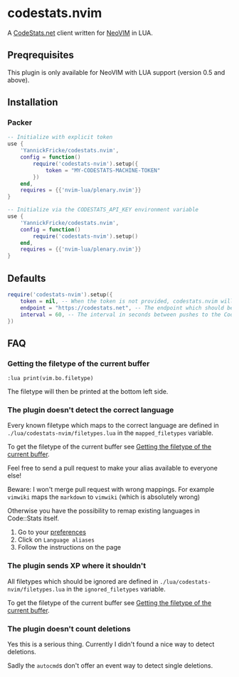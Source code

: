 # codestats.nvim

A [CodeStats.net](https://codestats.net/) client written for [NeoVIM](https://github.com/neovim/neovim) in LUA.

## Preqrequisites

This plugin is only available for NeoVIM with LUA support (version 0.5 and above).

## Installation

### Packer

```lua
-- Initialize with explicit token
use {
    'YannickFricke/codestats.nvim',
    config = function()
        require('codestats-nvim').setup({
            token = "MY-CODESTATS-MACHINE-TOKEN"
        })
    end,
    requires = {{'nvim-lua/plenary.nvim'}}
}

-- Initialize via the CODESTATS_API_KEY environment variable
use {
    'YannickFricke/codestats.nvim',
    config = function()
        require('codestats-nvim').setup()
    end,
    requires = {{'nvim-lua/plenary.nvim'}}
}
```

## Defaults

```lua
require('codestats-nvim').setup({
    token = nil, -- When the token is not provided, codestats.nvim will fallback to the CODESTATS_API_KEY environment variable
    endpoint = "https://codestats.net", -- The endpoint which should be used. Mostly you dont want to overwrite it
    interval = 60, -- The interval in seconds between pushes to the CodeStats API
})
```

## FAQ

### Getting the filetype of the current buffer

```vim
:lua print(vim.bo.filetype)
```

The filetype will then be printed at the bottom left side.

### The plugin doesn't detect the correct language

Every known filetype which maps to the correct language are defined in `./lua/codestats-nvim/filetypes.lua` in the `mapped_filetypes` variable.

To get the filetype of the current buffer see [Getting the filetype of the current buffer](#getting-the-filetype-of-the-current-buffer).

Feel free to send a pull request to make your alias available to everyone else!

Beware: I won't merge pull request with wrong mappings.
For example `vimwiki` maps the `markdown` to `vimwiki` (which is absolutely wrong)

Otherwise you have the possibility to remap existing languages in Code::Stats itself.

1. Go to your [preferences](https://codestats.net/my/preferences)
2. Click on `Language aliases`
3. Follow the instructions on the page

### The plugin sends XP where it shouldn't

All filetypes which should be ignored are defined in `./lua/codestats-nvim/filetypes.lua` in the `ignored_filetypes` variable.

To get the filetype of the current buffer see [Getting the filetype of the current buffer](#getting-the-filetype-of-the-current-buffer).

### The plugin doesn't count deletions

Yes this is a serious thing. Currently I didn't found a nice way to detect deletions.

Sadly the `autocmd`s don't offer an event way to detect single deletions.
